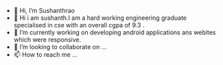 - 👋 Hi, I’m Sushanthrao
- 👀 Hi i am sushanth.I am a hard working engineering graduate specialised in cse with an overall cgpa of 9.3 .
- 🌱 I’m currently working on developing android applications ans webites which were responsive.
- 💞️ I’m looking to collaborate on ...
- 📫 How to reach me ...

<!---
Sushanthrao2001/Sushanthrao2001 is a ✨ special ✨ repository because its `README.md` (this file) appears on your GitHub profile.
You can click the Preview link to take a look at your changes.
--->

